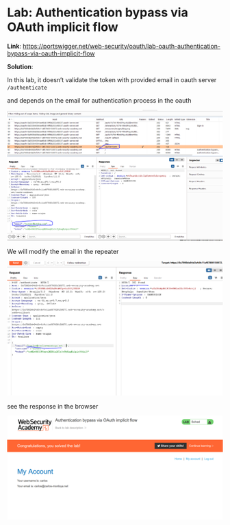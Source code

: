 # Lab: Authentication bypass via OAuth implicit flow

**Link**: https://portswigger.net/web-security/oauth/lab-oauth-authentication-bypass-via-oauth-implicit-flow

**Solution**:

In this lab, it doesn’t validate the token with provided email in oauth server `/authenticate` 

and depends on the email for authentication process in the oauth

<p align="center" width="100%">
  <img src="image1.png" width="800" hight="500"/>
</p>

We will modify the email in the repeater

<p align="center" width="100%">
  <img src="image2.png" width="800" hight="500"/>
</p>

see the response in the browser

<p align="center" width="100%">
  <img src="image3.png" width="800" hight="500"/>
</p>
